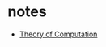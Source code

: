 # notes

- [Theory of Computation](computer-science/theory-of-computation/theory-of-computation.pdf)